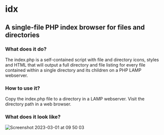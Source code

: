 # idx
## A single-file PHP index browser for files and directories
### What does it do?
The index.php is a self-contained script with file and directory icons, styles and HTML that will output a full directory and file listing for every file contained within a single directory and its children on a PHP LAMP webserver.
### How to use it?
Copy the index.php file to a directory in a LAMP webserver. Visit the directory path in a web browser.
### What does it look like?
![Screenshot 2023-03-01 at 09 50 03](https://user-images.githubusercontent.com/49878588/222174937-6ab34045-a62d-402d-9725-7b09ba25e83c.png)
